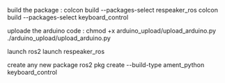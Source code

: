 
build the package :
    colcon build --packages-select respeaker_ros
    colcon build --packages-select keyboard_control

uploade the arduino code :
    chmod +x arduino_upload/upload_arduino.py 
    ./arduino_upload/upload_arduino.py


launch
    ros2 launch respeaker_ros






create any new package 
    ros2 pkg create --build-type ament_python keyboard_control